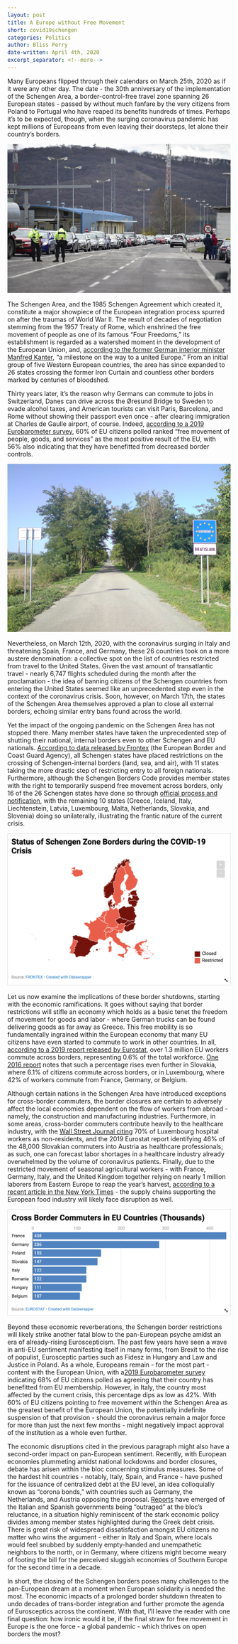 ```yaml
---
layout: post
title: A Europe without Free Movement
short: covid19schengen
categories: Politics
author: Bliss Perry
date-written: April 4th, 2020
excerpt_separator: <!--more-->
---
```


Many Europeans flipped through their calendars on March 25th, 2020 as if it were any other day. The date - the 30th anniversary of the implementation of the Schengen Area, a border-control-free travel zone spanning 26 European states - passed by without much fanfare by the very citizens from Poland to Portugal who have reaped its benefits hundreds of times. <!--more--> Perhaps it’s to be expected, though, when the surging coronavirus pandemic has kept millions of Europeans from even leaving their doorsteps, let alone their country’s borders.

![Border Closure in Slovakia](/images/covid19schengen/blurb.jpg)

The Schengen Area, and the 1985 Schengen Agreement which created it, constitute a major showpiece of the European integration process spurred on after the traumas of World War II. The result of decades of negotiation stemming from the 1957 Treaty of Rome, which enshrined the free movement of people as one of its famous “Four Freedoms,” its establishment is regarded as a watershed moment in the development of the European Union, and, [according to the former German interior minister Manfred Kanter](https://www.theguardian.com/world/from-the-archive-blog/2020/mar/25/passport-controls-abolished-in-seven-european-countries-schengen-1995), “a milestone on the way to a united Europe.” From an initial group of five Western European countries, the area has since expanded to 26 states crossing the former Iron Curtain and countless other borders marked by centuries of bloodshed.

Thirty years later, it’s the reason why Germans can commute to jobs in Switzerland, Danes can drive across the Øresund Bridge to Sweden to evade alcohol taxes, and American tourists can visit Paris, Barcelona, and Rome without showing their passport even once - after clearing immigration at Charles de Gaulle airport, of course. Indeed, [according to a 2019 Eurobarometer survey](https://www.europarl.europa.eu/at-your-service/files/be-heard/eurobarometer/2020/plenary-insights-march-2020-2/en-plenary-insights-march-2020-2.pdf), 60% of EU citizens polled ranked “free movement of people, goods, and services” as the most positive result of the EU, with 56% also indicating that they have benefitted from decreased border controls.

![Typical Schengen Border in Slovakia](/images/covid19schengen/typical-border.jpg)

Nevertheless, on March 12th, 2020, with the coronavirus surging in Italy and threatening Spain, France, and Germany, these 26 countries took on a more austere denomination: a collective spot on the list of countries restricted from travel to the United States. Given the vast amount of transatlantic travel - nearly 6,747 flights scheduled during the month after the proclamation - the idea of banning citizens of the Schengen countries from entering the United States seemed like an unprecedented step even in the context of the coronavirus crisis. Soon, however, on March 17th, the states of the Schengen Area themselves approved a plan to close all external borders, echoing similar entry bans found across the world.

Yet the impact of the ongoing pandemic on the Schengen Area has not stopped there. Many member states have taken the unprecedented step of shutting their national, internal borders even to other Schengen and EU nationals. [According to data released by Frontex](https://twitter.com/Frontex/status/1243117786047619073) (the European Border and Coast Guard Agency), all Schengen states have placed restrictions on the crossing of Schengen-internal borders (land, sea, and air), with 11 states taking the more drastic step of restricting entry to all foreign nationals. Furthermore, although the Schengen Borders Code provides member states with the right to temporarily suspend free movement across borders, only 16 of the 26 Schengen states have done so through [official process and notification](https://ec.europa.eu/home-affairs/what-we-do/policies/borders-and-visas/schengen/reintroduction-border-control_en), with the remaining 10 states (Greece, Iceland, Italy, Liechtenstein, Latvia, Luxembourg, Malta, Netherlands, Slovakia, and Slovenia) doing so unilaterally, illustrating the frantic nature of the current crisis.

![Status of Schengen Zone Borders during the COVID-19 Crisis](/images/covid19schengen/border-closures.png)

Let us now examine the implications of these border shutdowns, starting with the economic ramifications. It goes without saying that border restrictions will stifle an economy which holds as a basic tenet the freedom of movement for goods and labor - where German trucks can be found delivering goods as far away as Greece. This free mobility is so fundamentally ingrained within the European economy that many EU citizens have even started to commute to work in other countries. In all, [according to a 2019 report released by Eurostat](https://ec.europa.eu/eurostat/cache/digpub/eumove/bloc-2c.html?lang=en), over 1.3 million EU workers commute across borders, representing 0.6% of the total workforce. [One 2016 report](https://ec.europa.eu/eurostat/statistics-explained/pdfscache/50943.pdf) notes that such a percentage rises even further in Slovakia, where 6.1% of citizens commute across borders, or in Luxembourg, where 42% of workers commute from France, Germany, or Belgium.

Although certain nations in the Schengen Area have introduced exceptions for cross-border commuters, the border closures are certain to adversely affect the local economies dependent on the flow of workers from abroad - namely, the construction and manufacturing industries. Furthermore, in some areas, cross-border commuters contribute heavily to the healthcare industry, with the [Wall Street Journal citing](https://www.wsj.com/articles/europe-tries-to-salvage-decades-of-integration-as-coronavirus-shuts-borders-11585301402?mod=searchresults&page=1&pos=4) 70% of Luxembourg hospital workers as non-residents, and the 2019 Eurostat report identifying 46% of the 48,000 Slovakian commuters into Austria as healthcare professionals; as such, one can forecast labor shortages in a healthcare industry already overwhelmed by the volume of coronavirus patients. Finally, due to the restricted movement of seasonal agricultural workers - with France, Germany, Italy, and the United Kingdom together relying on nearly 1 million laborers from Eastern Europe to reap the year’s harvest, [according to a recent article in the New York Times](https://www.nytimes.com/2020/03/27/business/coronavirus-farm-labor-europe.html) - the supply chains supporting the European food industry will likely face disruption as well.

![Cross-Border Commuters in EU Countries (Thousands)](/images/covid19schengen/cross-border-commuters.png)

Beyond these economic reverberations, the Schengen border restrictions will likely strike another fatal blow to the pan-European psyche amidst an era of already-rising Euroscepticism. The past few years have seen a wave in anti-EU sentiment manifesting itself in many forms, from Brexit to the rise of populist, Eurosceptic parties such as Fidesz in Hungary and Law and Justice in Poland. As a whole, Europeans remain - for the most part - content with the European Union, with a[2019 Eurobarometer survey](https://www.europarl.europa.eu/at-your-service/files/be-heard/eurobarometer/2019/election2019/EB915_SP_EUROBAROMETER_POSTEE19_FIRSTRESULTS_EN.pdf) indicating 68% of EU citizens polled as agreeing that their country has benefitted from EU membership. However, in Italy, the country most affected by the current crisis, this percentage dips as low as 42%. With 60% of EU citizens pointing to free movement within the Schengen Area as the greatest benefit of the European Union, the potentially indefinite suspension of that provision - should the coronavirus remain a major force for more than just the next few months - might negatively impact approval of the institution as a whole even further.

The economic disruptions cited in the previous paragraph might also have a second-order impact on pan-European sentiment. Recently, with European economies plummeting amidst national lockdowns and border closures, debate has arisen within the bloc concerning stimulus measures. Some of the hardest hit countries - notably, Italy, Spain, and France - have pushed for the issuance of centralized debt at the EU level, an idea colloquially known as “corona bonds,” with countries such as Germany, the Netherlands, and Austria opposing the proposal. [Reports](https://www.cnn.com/2020/03/27/economy/corona-bonds-eu/index.html) have emerged of the Italian and Spanish governments being “outraged” at the bloc’s reluctance, in a situation highly reminiscent of the stark economic policy divides among member states highlighted during the Greek debt crisis. There is great risk of widespread dissatisfaction amongst EU citizens no matter who wins the argument - either in Italy and Spain, where locals would feel snubbed by suddenly empty-handed and unempathetic neighbors to the north, or in Germany, where citizens might become weary of footing the bill for the perceived sluggish economies of Southern Europe for the second time in a decade.

In short, the closing of the Schengen borders poses many challenges to the pan-European dream at a moment when European solidarity is needed the most. The economic impacts of a prolonged border shutdown threaten to undo decades of trans-border integration and further promote the agenda of Eurosceptics across the continent. With that, I’ll leave the reader with one final question: how ironic would it be, if the final straw for free movement in Europe is the one force - a global pandemic - which thrives on open borders the most?
